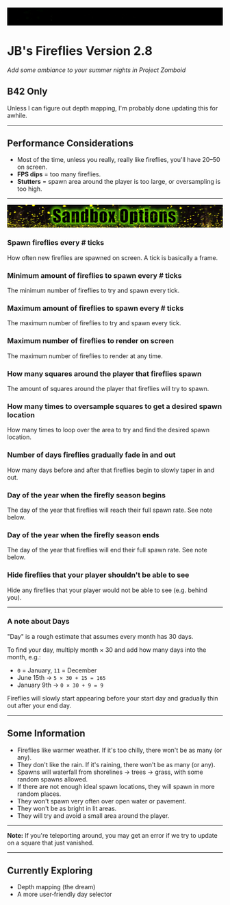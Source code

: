 ![Fireflies Animation](https://raw.githubusercontent.com/mikej1977/JB_Fireflies/refs/heads/main/assets/fireflies_anim.gif)

# JB's Fireflies Version 2.8
_Add some ambiance to your summer nights in Project Zomboid_

## B42 Only
Unless I can figure out depth mapping, I'm probably done updating this for awhile.

---

## Performance Considerations
- Most of the time, unless you really, really like fireflies, you'll have 20–50 on screen.  
- **FPS dips** = too many fireflies.  
- **Stutters** = spawn area around the player is too large, or oversampling is too high.  

---

![Sandbox Options](https://raw.githubusercontent.com/mikej1977/JB_Fireflies/refs/heads/main/assets/sandbox-options.jpg)

### Spawn fireflies every # ticks
How often new fireflies are spawned on screen. A tick is basically a frame.

### Minimum amount of fireflies to spawn every # ticks
The minimum number of fireflies to try and spawn every tick.

### Maximum amount of fireflies to spawn every # ticks
The maximum number of fireflies to try and spawn every tick.

### Maximum number of fireflies to render on screen
The maximum number of fireflies to render at any time.

### How many squares around the player that fireflies spawn
The amount of squares around the player that fireflies will try to spawn.

### How many times to oversample squares to get a desired spawn location
How many times to loop over the area to try and find the desired spawn location.

### Number of days fireflies gradually fade in and out
How many days before and after that fireflies begin to slowly taper in and out.

### Day of the year when the firefly season begins
The day of the year that fireflies will reach their full spawn rate. See note below.

### Day of the year when the firefly season ends
The day of the year that fireflies will end their full spawn rate. See note below.

### Hide fireflies that your player shouldn't be able to see
Hide any fireflies that your player would not be able to see (e.g. behind you).

---

### A note about Days
"Day" is a rough estimate that assumes every month has 30 days.

To find your day, multiply month × 30 and add how many days into the month, e.g.:

- `0` = January, `11` = December  
- June 15th → `5 × 30 + 15 = 165`  
- January 9th → `0 × 30 + 9 = 9`  

Fireflies will slowly start appearing before your start day and gradually thin out after your end day.

---

## Some Information
- Fireflies like warmer weather. If it's too chilly, there won't be as many (or any).  
- They don't like the rain. If it's raining, there won't be as many (or any).  
- Spawns will waterfall from shorelines → trees → grass, with some random spawns allowed.  
- If there are not enough ideal spawn locations, they will spawn in more random places.  
- They won't spawn very often over open water or pavement.  
- They won't be as bright in lit areas.  
- They will try and avoid a small area around the player.  

---

**Note:** If you're teleporting around, you may get an error if we try to update on a square that just vanished.

---

## Currently Exploring
- Depth mapping (the dream)  
- A more user‑friendly day selector  
